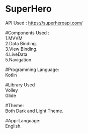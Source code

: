 # SuperHero

 API Used : https://superheroapi.com/
 
 
#Components Used :<br/>
1.MVVM<br/>
2.Data Binding.<br/>
3.View Binding.<br/>
4.LiveData<br/>
5.Navigation<br/>

#Programming Language:<br/>
Kotlin<br/>

#Library Used<br/>
Volley<br/>
Glide<br/>

#Theme:<br/>
Both Dark and Light Theme.<br/>

#App-Language:<br/>
English.<br/>





 
